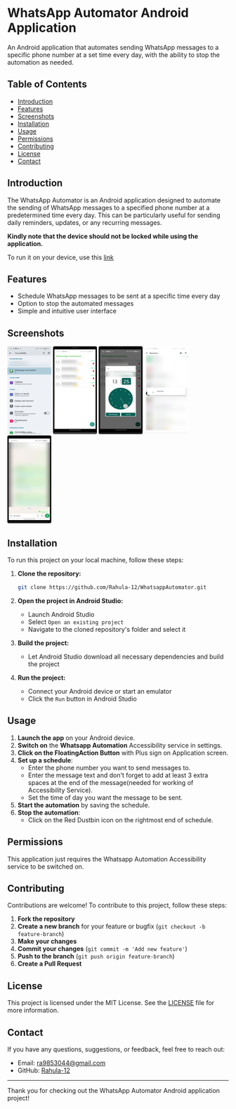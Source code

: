 # WhatsApp Automator Android Application

An Android application that automates sending WhatsApp messages to a specific phone number at a set time every day, with the ability to stop the automation as needed.

## Table of Contents

- [Introduction](#introduction)
- [Features](#features)
- [Screenshots](#screenshots)
- [Installation](#installation)
- [Usage](#usage)
- [Permissions](#permissions)
- [Contributing](#contributing)
- [License](#license)
- [Contact](#contact)

## Introduction

The WhatsApp Automator is an Android application designed to automate the sending of WhatsApp messages to a specified phone number at a predetermined time every day. This can be particularly useful for sending daily reminders, updates, or any recurring messages.

<b>Kindly note that the device should not be locked while using the application.</b>

To run it on your device, use this [link](https://github.com/Rahula-12/WhatsappAutomator/releases/download/WhatsappAutomator/WhatsAppAutomator.apk)

## Features

- Schedule WhatsApp messages to be sent at a specific time every day
- Option to stop the automated messages
- Simple and intuitive user interface

## Screenshots

<div>
<img src="AssessibilityService.png" width="100" height="200">
<img src="HomeScreen.png" width="100" height="200">
  <img src="SchedulingMessage.png" width="100" height="200">
<img src="SendingMessage.png" width="100" height="200">
<img src="MessageSent.png" width="100" height="200">
</div>

## Installation

To run this project on your local machine, follow these steps:

1. **Clone the repository:**
    ```sh
    git clone https://github.com/Rahula-12/WhatsappAutomator.git
    ```

2. **Open the project in Android Studio:**
    - Launch Android Studio
    - Select `Open an existing project`
    - Navigate to the cloned repository's folder and select it

3. **Build the project:**
    - Let Android Studio download all necessary dependencies and build the project

4. **Run the project:**
    - Connect your Android device or start an emulator
    - Click the `Run` button in Android Studio

## Usage

1. **Launch the app** on your Android device.
2. **Switch on** the **Whatsapp Automation** Accessibility service in settings.
3. **Click on the FloatingAction Button** with Plus sign on Application screen.
4. **Set up a schedule**:
   - Enter the phone number you want to send messages to.
   - Enter the message text and don't forget to add at least 3 extra spaces at the end of the message(needed for working of Accessibility Service).
   - Set the time of day you want the message to be sent.
5. **Start the automation** by saving the schedule.
6. **Stop the automation**:
   - Click on the Red Dustbin icon on the rightmost end of schedule.

## Permissions

This application just requires the Whatsapp Automation Accessibility service to be switched on.

## Contributing

Contributions are welcome! To contribute to this project, follow these steps:

1. **Fork the repository**
2. **Create a new branch** for your feature or bugfix (`git checkout -b feature-branch`)
3. **Make your changes**
4. **Commit your changes** (`git commit -m 'Add new feature'`)
5. **Push to the branch** (`git push origin feature-branch`)
6. **Create a Pull Request**

## License

This project is licensed under the MIT License. See the [LICENSE](LICENSE) file for more information.

## Contact

If you have any questions, suggestions, or feedback, feel free to reach out:

- Email: ra9853044@gmail.com
- GitHub: [Rahula-12](https://github.com/Rahula-12)

---

Thank you for checking out the WhatsApp Automator Android application project!
